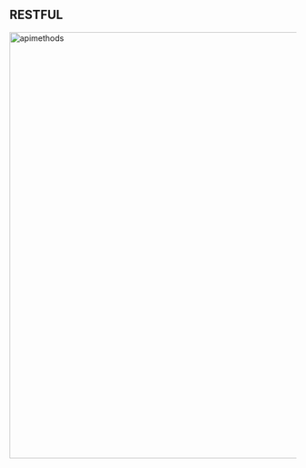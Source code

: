 ##  RESTFUL

<img width="749" alt="apimethods" src="https://github.com/user-attachments/assets/a6ac0c8f-6c8b-4459-beec-4145a5bddf66">
